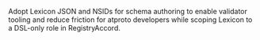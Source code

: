 Adopt Lexicon JSON and NSIDs for schema authoring to enable validator tooling and reduce friction for atproto developers while scoping Lexicon to a DSL-only role in RegistryAccord. 
